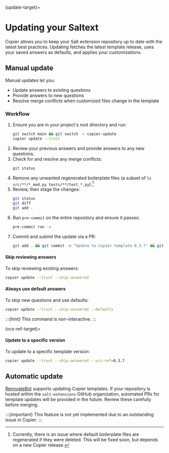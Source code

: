 (update-target)=
# Updating your Saltext

Copier allows you to keep your Salt extension repository up to date with the latest best practices. Updating fetches the latest template release, uses your saved answers as defaults, and applies your customizations.

## Manual update

Manual updates let you:

* Update answers to existing questions
* Provide answers to new questions
* Resolve merge conflicts when customized files change in the template

### Workflow

1. Ensure you are in your project's root directory and run:
    ```bash
    git switch main && git switch -c copier-update
    copier update --trust
    ```
2. Review your previous answers and provide answers to any new questions.
3. Check for and resolve any merge conflicts:
    ```bash
    git status
    ```
4. Remove any unwanted regenerated boilerplate files (a subset of `ls src/**/*_mod.py tests/**/test_*.py`).[^skip-if-exists-issue]
5. Review, then stage the changes:
    ```bash
    git status
    git diff
    git add .
    ```
6. Run `pre-commit` on the entire repository and ensure it passes:
    ```bash
    pre-commit run -a
    ```
7. Commit and submit the update via a PR:
   ```bash
   git add . && git commit -m "Update to Copier template 0.3.7" && git push
   ```

[^skip-if-exists-issue]: Currently, there is an issue where default boilerplate files are regenerated if they were deleted. This will be fixed soon, but depends on a new Copier release.

#### Skip reviewing answers

To skip reviewing existing answers:

```bash
copier update --trust --skip-answered
```

#### Always use default answers

To skip new questions and use defaults:

```bash
copier update --trust --skip-answered --defaults
```

:::{hint}
This command is non-interactive.
:::

(vcs-ref-target)=
#### Update to a specific version

To update to a specific template version:

```bash
copier update --trust --skip-answered --vcs-ref=0.3.7
```

## Automatic update

[RenovateBot](https://docs.renovatebot.com/) supports updating Copier templates. If your repository is hosted within the `salt-extensions` GitHub organization, automated PRs for template updates will be provided in the future. Review these carefully before merging.

:::{important}
This feature is not yet implemented due to an outstanding issue in Copier.
:::
